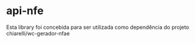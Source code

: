 # api-nfe
Esta library foi concebida para ser utilizada como dependência do projeto chiarelli/wc-gerador-nfae
